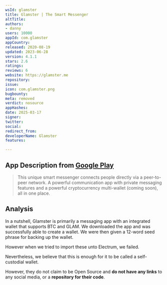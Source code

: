 ```yaml
---
wsId: glamster
title: Glamster | The Smart Messenger
altTitle: 
authors:
- danny
users: 10000
appId: com.glamster
appCountry: 
released: 2020-08-19
updated: 2023-06-28
version: 4.1.1
stars: 2.6
ratings: 
reviews: 6
website: https://glamster.me
repository: 
issue: 
icon: com.glamster.png
bugbounty: 
meta: removed
verdict: nosource
appHashes: 
date: 2025-03-17
signer: 
twitter: 
social: 
redirect_from: 
developerName: Glamster
features: 

---
```


## App Description from [Google Play](https://play.google.com/store/apps/details?id=com.glamster) 

> This unique smart messenger connects people directly via a peer-to-peer network. A powerful communication app with private messaging features and a powerful cryptocurrency multi-wallet (coming soon), all in one place.

## Analysis 

In a nutshell, Glamster is primarily a messaging app with an integrated wallet that supports BTC and GLAM. We downloaded the app and was successfully able to create a wallet. We were then given a 12-word seed phrase for backing up the wallet. 

However when we tried to import these unto Electrum, we failed. 

Nevertheless, we believe that this is enough for it to be called a self-custodial wallet. 

However, they do not claim to be Open Source and **do not have any links** to any social media, or a **repository for their code**. 



